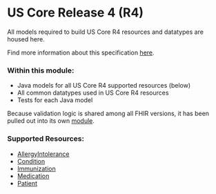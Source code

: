 # US Core Release 4 (R4)

All models required to build US Core R4 resources and datatypes are housed here.

Find more information about this specification [here](https://build.fhir.org/ig/HL7/US-Core-R4/).

### Within this module:
  * Java models for all US Core R4 supported resources (below)
  * All common datatypes used in US Core R4 resources
  * Tests for each Java model

Because validation logic is shared among all FHIR versions, it has been pulled out into its own [module](../validation).

### Supported Resources:
  * [AllergyIntolerance](https://build.fhir.org/ig/HL7/US-Core-R4/StructureDefinition-us-core-allergyintolerance.html)
  * [Condition](https://build.fhir.org/ig/HL7/US-Core-R4/StructureDefinition-us-core-condition.html)
  * [Immunization](https://build.fhir.org/ig/HL7/US-Core-R4/StructureDefinition-us-core-immunization.html)
  * [Medication](https://build.fhir.org/ig/HL7/US-Core-R4/StructureDefinition-us-core-medication.html)
  * [Patient](https://build.fhir.org/ig/HL7/US-Core-R4/StructureDefinition-us-core-patient.html)
